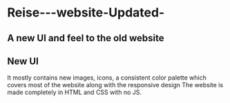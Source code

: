 # Reise---website-Updated-
A new UI and feel to the old website
----------------------------------------------------

## New UI 
It mostly contains new images, icons, a consistent color palette which covers most of the website along with the responsive design
The website is made completely in HTML and CSS with no JS.
